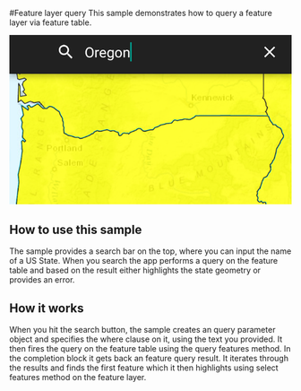 #Feature layer query
This sample demonstrates how to query a feature layer via feature table.

![FeatureLayer Query](featurelayer-query.png)

## How to use this sample
The sample provides a search bar on the top, where you can input the name of a US State. When you search the app performs a query on the feature table and based on the result either highlights the state geometry or provides an error.

## How it works
When you hit the search button, the sample creates an query parameter object and specifies the where clause on it, using the text you provided. It then fires the query on the feature table using the query features method. In the completion block it gets back an feature query result. It iterates through the results and finds the first  feature which it then highlights using select features method on the feature layer.
